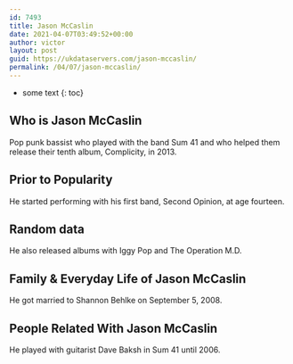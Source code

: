 ```yaml
---
id: 7493
title: Jason McCaslin
date: 2021-04-07T03:49:52+00:00
author: victor
layout: post
guid: https://ukdataservers.com/jason-mccaslin/
permalink: /04/07/jason-mccaslin/
---
```


* some text
{: toc}


## Who is Jason McCaslin



Pop punk bassist who played with the band Sum 41 and who helped them release their tenth album, Complicity, in 2013.

                
                
                
## Prior to Popularity



He started performing with his first band, Second Opinion, at age fourteen.

                
                
                
## Random data



He also released albums with Iggy Pop and The Operation M.D.

                
                
                
## Family & Everyday Life of Jason McCaslin



He got married to Shannon Behlke on September 5, 2008.

                
                
                
## People Related With Jason McCaslin



He played with guitarist Dave Baksh in Sum 41 until 2006.

                
              
            
          
          
          